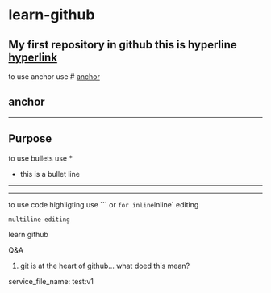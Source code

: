 # learn-github
My first repository in github
this is hyperline [hyperlink](www.google.com)
--------------
to use anchor use # [anchor](#anchor)

## anchor
--------------
Purpose
----------
to use bullets use *
* this is a bullet line
---------
---------
to use code highligting use ``` or ` for inline
`inline` editing
```
multiline editing
```
  learn github
  
  Q&A
  1. git is at the heart of github... what doed this mean?

service_file_name: test:v1
